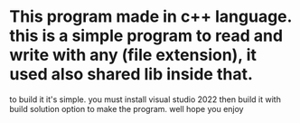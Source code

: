 <h1>This program made in c++ language. this is a simple program to read and write with any (file extension), it used also shared lib inside that.</h1>
<p>to build it it's simple. you must install visual studio 2022 then build it with build solution option to make the program. well hope you enjoy</p>
